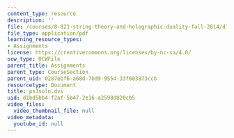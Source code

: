 ```yaml
---
content_type: resource
description: ''
file: /courses/8-821-string-theory-and-holographic-duality-fall-2014/d1bd5bb4f2af5b472e16a2598d820cb5_MIT8_821F14_pssol3.pdf
file_type: application/pdf
learning_resource_types:
- Assignments
license: https://creativecommons.org/licenses/by-nc-sa/4.0/
ocw_type: OCWFile
parent_title: Assignments
parent_type: CourseSection
parent_uid: 0287ebf6-a68d-7bd9-9554-33f603873ccb
resourcetype: Document
title: ps3soln.dvi
uid: d1bd5bb4-f2af-5b47-2e16-a2598d820cb5
video_files:
  video_thumbnail_file: null
video_metadata:
  youtube_id: null
---
```


